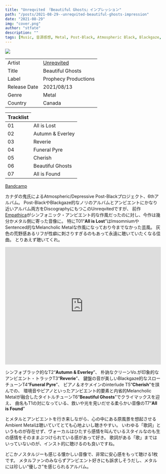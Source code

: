 ```yaml
---
title: "Unreqvited 『Beautiful Ghosts』インプレッション"
path: "/posts/2021-08-29--unreqvited-beautiful-ghosts-impression"
date: "2021-08-29"
img: "cover.png"
author: "stfate"
description: ""
tags: [Music, 音源感想, Metal, Post-Black, Atmospheric Black, Blackgaze, Ambient, Unreqvited]
---
```


<section>
    <div class="album_cover">
        <a href="https://unreqvited.bandcamp.com/album/beautiful-ghosts"><img src="./cover2.png"></a>
    </div>
    <div class="album_info">
        <div class="album_meta">
            <table>
                <tbody>
                    <tr><td>Artist</td><td><a href="https://unreqvited.bandcamp.com/">Unreqvited</a></td></td>
                    <tr><td>Title</td><td>Beautiful Ghosts</td></td>
                    <tr><td>Label</td><td>Prophecy Productions</td></td>
                    <tr><td>Release Date</td><td>2021/08/13</td></td>
                    <tr><td>Genre</td><td>Metal</td></td>
                    <tr><td>Country</td><td>Canada</td></td>
                </tbody>
            </table>
        </div>
        <div class="tracklist">
            <table>
                <thead>
                    <tr><th>Tracklist</th></tr>
                </thead>
                <tbody>
                    <tr><td>01</td><td>All is Lost</td></tr>
                    <tr><td>02</td><td>Autumn & Everley</td></tr>
                    <tr><td>03</td><td>Reverie</td></tr>
                    <tr><td>04</td><td>Funeral Pyre</td></tr>
                    <tr><td>05</td><td>Cherish</td></tr>
                    <tr><td>06</td><td>Beautiful Ghosts</td></tr>
                    <tr><td>07</td><td>All is Found</td></tr>
                </tbody>
            </table>
        </div>
    </div>
</section>

[Bandcamp](https://unreqvited.bandcamp.com/album/beautiful-ghosts)

カナダの鬼氏によるAtmospheric/Depressive Post-Blackプロジェクト、6thアルバム。
Post-BlackやBlackgaze的なノリのアルバムとアンビエントにかなり近いアルバム両方をDiscographyにもつこのUnreqvitedですが、
前作[Empathica](https://unreqvited.bandcamp.com/album/empathica)がシンフォニック・アンビエント的な作風だったのに対し、今作は幾分かメタル側に寄った音像に。
特にT01“**All is Lost**”はImsomniumやSentenced的なMelancholic Metalな作風になっており今までなかった芸風。
灰色の荒野感あるリフが性癖に刺さりすぎるのもあって永遠に聴いていたくなる佳曲。
とりあえず聴いてくれ。

<iframe src="https://open.spotify.com/embed/track/4BwhTHj5eAkgKG4zCHdCVR" width="100%" height="380" frameBorder="0" allowtransparency="true" allow="encrypted-media"></iframe>

シンフォブラック的なT2“**Autumn & Everley**”、
朴訥なクリーンVo.が印象的なアンビエント・トラックT3“**Reverie**”、
鍵盤の音が美しいBlackgaze的なスローチューンT4“**Funeral Pyre**”、
ピアノ＆オケメインのinterlude T5“**Cherish**”を挟んでの、
環境音やピアノといったアンビエント的要素と内省的Melancholic Metalが融合したタイトルチューンT6“**Beautiful Ghosts**”でクライマックスを迎え、
曲名もT1の対になっている、救いや光を見いだせる柔らかい音像のT7“**All is Found**”

とメタルとアンビエントを行き来しながら、心の中にある原風景を想起させるAmbient Metalは聴いていてとても心地よいし聴きやすい。
いわゆる「歌詞」というものが存在せず、ヴォーカルはひたすら感情を叫んでいるスタイルなのも生の感情をそのままぶつけられている感があって好き。
歌詞がある「歌」まではいっていないのが、インスト的に聴けるのも良いですね。

どこかノスタルジーも感じる懐かしい音像で、非常に安心感をもって聴ける1枚です。
メタルファンのみならずアンビエント好きにも訴求しそうだし、メタルには珍しい“優しさ”を感じられるアルバム。
